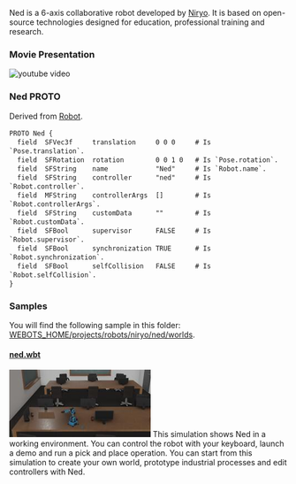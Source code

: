 Ned is a 6-axis collaborative robot developed by [Niryo](https://niryo.com/). It is  based on open-source technologies designed for education, professional training and research.

### Movie Presentation

![youtube video](https://www.youtube.com/watch?v=diBAJY1WJPQ)

### Ned PROTO

Derived from [Robot](https://cyberbotics.com/doc/reference/robot).

```
PROTO Ned {
  field  SFVec3f     translation     0 0 0     # Is `Pose.translation`.
  field  SFRotation  rotation        0 0 1 0   # Is `Pose.rotation`.
  field  SFString    name            "Ned"     # Is `Robot.name`.
  field  SFString    controller      "ned"     # Is `Robot.controller`.
  field  MFString    controllerArgs  []        # Is `Robot.controllerArgs`.
  field  SFString    customData      ""        # Is `Robot.customData`.
  field  SFBool      supervisor      FALSE     # Is `Robot.supervisor`.
  field  SFBool      synchronization TRUE      # Is `Robot.synchronization`.
  field  SFBool      selfCollision   FALSE     # Is `Robot.selfCollision`.
}
```

### Samples

You will find the following sample in this folder: [WEBOTS\_HOME/projects/robots/niryo/ned/worlds](https://github.com/cyberbotics/webots/tree/released/projects/robots/niryo/ned/worlds).


#### [ned.wbt](https://github.com/cyberbotics/webots/tree/released/projects/robots/niryo/ned/worlds/ned.wbt)

![ned.wbt.png](images/ned/ned.wbt.thumbnail.jpg) This simulation shows Ned in a working environment. You can control the robot with your keyboard, launch a demo and run a pick and place operation. You can start from this simulation to create your own world, prototype industrial processes and edit controllers with Ned.
